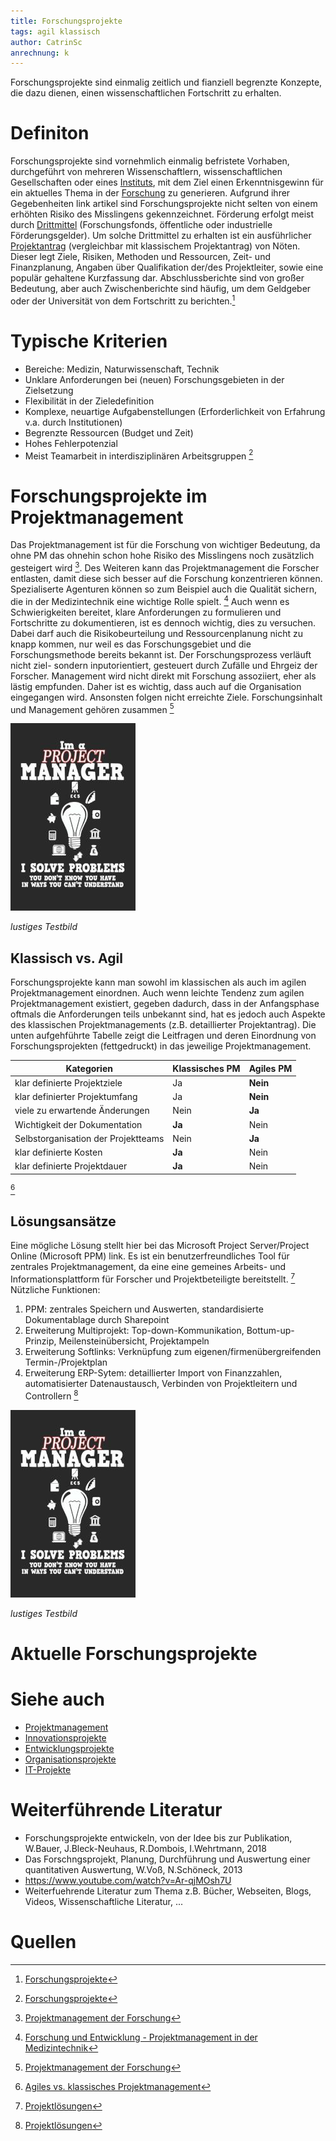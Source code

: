 ```yaml
---
title: Forschungsprojekte
tags: agil klassisch
author: CatrinSc
anrechnung: k
---
```


Forschungsprojekte sind einmalig zeitlich und fianziell begrenzte Konzepte, die dazu dienen, einen wissenschaftlichen Fortschritt zu erhalten.


# Definiton
Forschungsprojekte sind vornehmlich einmalig befristete Vorhaben, durchgeführt von mehreren Wissenschaftlern, wissenschaftlichen Gesellschaften oder eines [Instituts](https://de.wikipedia.org/wiki/Institut_(Organisation)), mit dem Ziel einen Erkenntnisgewinn für ein aktuelles Thema in der [Forschung](https://de.wikipedia.org/wiki/Forschung) zu generieren. Aufgrund ihrer Gegebenheiten link artikel sind Forschungsprojekte nicht selten von einem erhöhten Risiko des Misslingens gekennzeichnet. Förderung erfolgt meist durch [Drittmittel](https://de.wikipedia.org/wiki/Drittmittel) (Forschungsfonds, öffentliche oder industrielle Förderungsgelder). Um solche Drittmittel zu erhalten ist ein ausführlicher [Projektantrag](https://de.wikipedia.org/wiki/Projektantrag) (vergleichbar mit klassischem Projektantrag) von Nöten. Dieser legt Ziele, Risiken, Methoden und Ressourcen, Zeit- und Finanzplanung, Angaben über Qualifikation der/des Projektleiter, sowie eine populär gehaltene Kurzfassung dar. Abschlussberichte sind von großer Bedeutung, aber auch Zwischenberichte sind häufig, um dem Geldgeber oder der Universität von dem Fortschritt zu berichten.[^1]

# Typische Kriterien
* Bereiche: Medizin, Naturwissenschaft, Technik 
* Unklare Anforderungen bei (neuen) Forschungsgebieten in der Zielsetzung 
* Flexibilität in der Zieledefinition 
* Komplexe, neuartige Aufgabenstellungen (Erforderlichkeit von Erfahrung v.a. durch Institutionen) 
* Begrenzte Ressourcen (Budget und Zeit) 
* Hohes Fehlerpotenzial 
* Meist Teamarbeit in interdisziplinären Arbeitsgruppen [^1]

# Forschungsprojekte im Projektmanagement
Das Projektmanagement ist für die Forschung von wichtiger Bedeutung, da ohne PM das ohnehin schon hohe Risiko des Misslingens noch zusätzlich gesteigert wird [^2]. Des Weiteren kann das Projektmanagement die Forscher entlasten, damit diese sich besser auf die Forschung konzentrieren können. Spezialiserte Agenturen können so zum Beispiel auch die Qualität sichern, die in der Medizintechnik eine wichtige Rolle spielt. [^5] Auch wenn es Schwierigkeiten bereitet, klare Anforderungen zu formulieren und Fortschritte zu dokumentieren, ist es dennoch wichtig, dies zu versuchen. Dabei darf auch die Risikobeurteilung und Ressourcenplanung nicht zu knapp kommen, nur weil es das Forschungsgebiet und die Forschungsmethode bereits bekannt ist. Der Forschungsprozess verläuft nicht ziel- sondern inputorientiert, gesteuert durch Zufälle und Ehrgeiz der Forscher. Management wird nicht direkt mit Forschung assoziiert, eher als lästig empfunden. Daher ist es wichtig, dass auch auf die Organisation eingegangen wird. Ansonsten folgen nicht erreichte Ziele. Forschungsinhalt und Management gehören zusammen [^2]

![Beispielabbildung](Forschungsprojekte/test-file.jpg)

*lustiges Testbild*


## Klassisch vs. Agil
Forschungsprojekte kann man sowohl im klassischen als auch im agilen Projektmanagement einordnen. Auch wenn leichte Tendenz zum agilen Projektmanagement existiert, gegeben dadurch, dass in der Anfangsphase oftmals die Anforderungen teils unbekannt sind, hat es jedoch auch Aspekte des klassischen Projektmanagements (z.B. detaillierter Projektantrag). Die unten aufgehführte Tabelle zeigt die Leitfragen und deren Einordnung von Forschungsprojekten (fettgedruckt) in das jeweilige Projektmanagement.


| Kategorien | Klassisches PM | Agiles PM |
| ------------- | ------------- | ------------- |
| klar definierte Projektziele | Ja | **Nein**  |
| klar definierter Projektumfang | Ja | **Nein** |
| viele zu erwartende Änderungen | Nein | **Ja**  |
| Wichtigkeit der Dokumentation | **Ja**  | Nein |
| Selbstorganisation der Projektteams | Nein  | **Ja** |
| klar definierte Kosten | **Ja**  | Nein |
| klar definierte Projektdauer | **Ja**  | Nein | 

[^3]


## Lösungsansätze
Eine mögliche Lösung stellt hier bei das Microsoft Project Server/Project Online (Microsoft PPM) link. Es ist ein benutzerfreundliches Tool für zentrales Projektmanagement, da eine eine gemeines Arbeits- und Informationsplattform für Forscher und Projektbeteiligte bereitstellt. [^4] 
Nützliche Funktionen:
1. PPM: zentrales Speichern und Auswerten, standardisierte Dokumentablage durch Sharepoint
2. Erweiterung Multiprojekt: Top-down-Kommunikation, Bottum-up-Prinzip, Meilensteinübersicht, Projektampeln
3. Erweiterung Softlinks: Verknüpfung zum eigenen/firmenübergreifenden Termin-/Projektplan
4. Erweiterung ERP-Sytem: detaillierter Import von Finanzzahlen, automatisierter Datenaustausch, Verbinden von Projektleitern und Controllern [^4]

![Beispielabbildung](Forschungsprojekte/test-file.jpg)

*lustiges Testbild*


# Aktuelle Forschungsprojekte

# Siehe auch

* [Projektmanagement](Projektmanagement.md)
* [Innovationsprojekte](Innovationsprojekte.md)
* [Entwicklungsprojekte](Entwicklungsprojekte.md)
* [Organisationsprojekte](Organisationsprojekte.md)
* [IT-Projekte](IT-Projekte.md)

# Weiterführende Literatur

* Forschungsprojekte entwickeln, von der Idee bis zur Publikation, W.Bauer, J.Bleck-Neuhaus, R.Dombois, I.Wehrtmann, 2018
* Das Forschngsprojekt, Planung, Durchführung und Auswertung einer quantitativen Auswertung, W.Voß, N.Schöneck, 2013
* https://www.youtube.com/watch?v=Ar-qjMOsh7U
* Weiterfuehrende Literatur zum Thema z.B. Bücher, Webseiten, Blogs, Videos, Wissenschaftliche Literatur, ...

# Quellen

[^1]: [Forschungsprojekte](https://de.wikipedia.org/wiki/Forschungsprojekt)
[^2]: [Projektmanagement der Forschung](https://www.projektmagazin.de/artikel/projektmanagement-der-forschung_6806)
[^3]: [Agiles vs. klassisches Projektmanagement](https://www.roth-institut.de/roth-wissens-journal/wissen-f%C3%BChrung/agiles-vs-klassisches-projektmanagement/)
[^4]: [Projektlösungen](https://www.theprojectgroup.com/de/ms-project-loesungen/projektmanagement-forschung)
[^5]: [Forschung und Entwicklung - Projektmanagement in der Medizintechnik](https://www.youtube.com/watch?v=6YxbcjEYUj0)

